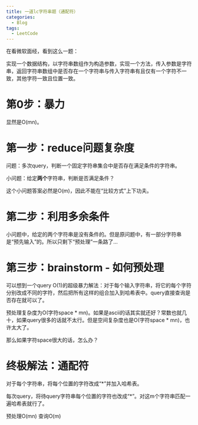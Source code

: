 ```yaml
---
title: 一道lc字符串题（通配符）
categories:
  - Blog
tags:
  - LeetCode
---
```


在看微软面经，看到这么一题：

实现一个数据结构，以字符串数组作为构造参数，实现一个方法，传入参数是字符串，返回字符串数组中是否存在一个字符串与传入字符串有且仅有一个字符不一致，其他字符一致且位置一致。

# 第0步：暴力

显然是O(mn)。

# 第一步：reduce问题复杂度

问题：多次query，判断一个固定字符串集合中是否存在满足条件的字符串。

小问题：给定**两个**字符串，判断是否满足条件？

这个小问题答案必然是O(m)，因此不能在“比较方式”上下功夫。

# 第二步：利用多余条件

小问题中，给定的两个字符串是没有条件的。但是原问题中，有一部分字符串是“预先输入”的。所以只剩下“预处理”一条路了...

# 第三步：brainstorm - 如何预处理

可以想到一个query O(1)的超级暴力解法：对于每个输入字符串，将它的每个字符分别改成不同的字符，然后把所有这样的组合加入到哈希表中。query直接查询是否存在就可以了。

预处理复杂度为O(字符space * mn)。如果是ascii的话其实就还好？常数也就几十，如果query很多的话就不太行。但是空间复杂度也是O(字符space * mn)，也许太大了。

那么如果字符space很大的话，怎么办？

# 终极解法：通配符

对于每个字符串，将每个位置的字符改成“*”并加入哈希表。

每次query，将待query字符串每个位置的字符也改成“*”。对这m个字符串匹配一遍哈希表就行了。

预处理O(mn) 查询O(m)

